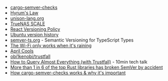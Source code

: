 - [cargo-semver-checks](https://crates.io/crates/cargo-semver-checks)
- [Hyrum's Law](https://www.hyrumslaw.com)
- [unison-lang.org](https://www.unison-lang.org)
- [TrueNAS SCALE](https://www.truenas.com/truenas-scale/)
- [React Versioning Policy](https://legacy.reactjs.org/docs/faq-versioning.html)
- [Ubuntu version history](https://en.wikipedia.org/wiki/Ubuntu_version_history)
- [semver-ts.org](https://www.semver-ts.org) - Semantic Versioning for TypeScript Types
- [The Wi-Fi only works when it's raining](https://predr.ag/blog/wifi-only-works-when-its-raining/)
- [April Cools](https://www.aprilcools.club)
- [obi1kenobi/trustfall](https://github.com/obi1kenobi/trustfall)
- [How to Query Almost Everything (with Trustfall)](https://www.hytradboi.com/2022/how-to-query-almost-everything) - 10min tech talk
- [More than 1 in 6 of the top Rust libraries has broken SemVer by accident](https://predr.ag/blog/semver-violations-are-common-better-tooling-is-the-answer/)
- [How cargo-semver-checks works & why it's important](https://predr.ag/blog/semver-in-rust-tooling-breakage-and-edge-cases/)